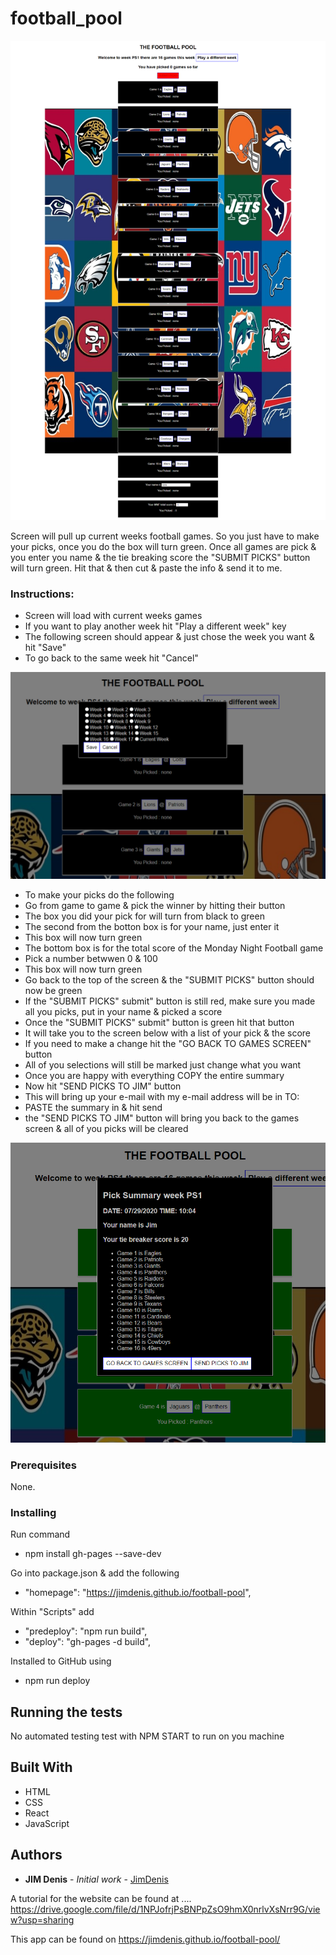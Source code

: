 # football_pool

![Alt text](football-pool.png)

Screen will pull up current weeks football games. So you just have to make your picks, once you do the box will turn green. Once all games are pick & you enter you name & the tie breaking score the "SUBMIT PICKS" button will turn green. Hit that & then cut & paste the info & send it to me.

### Instructions:

-   Screen will load with current weeks games
-   If you want to play another week hit "Play a different week" key
-   The following screen should appear & just chose the week you want & hit "Save"
-   To go back to the same week hit "Cancel"

![Alt text](FootballWithWeeks.png)

-   To make your picks do the following
-   Go from game to game & pick the winner by hitting their button
-   The box you did your pick for will turn from black to green
-   The second from the botton box is for your name, just enter it
-   This box will now turn green
-   The bottom box is for the total score of the Monday Night Football game
-   Pick a number betwwen 0 & 100
-   This box will now turn green
-   Go back to the top of the screen & the "SUBMIT PICKS" button should now be green
-   If the "SUBMIT PICKS" submit" button is still red, make sure you made all you picks, put in your name & picked a score
-   Once the "SUBMIT PICKS" submit" button is green hit that button
-   It will take you to the screen below with a list of your pick & the score
-   If you need to make a change hit the "GO BACK TO GAMES SCREEN" button
-   All of you selections will still be marked just change what you want
-   Once you are happy with everything COPY the entire summary
-   Now hit "SEND PICKS TO JIM" button
-   This will bring up your e-mail with my e-mail address will be in TO:
-   PASTE the summary in & hit send
-   the "SEND PICKS TO JIM" button will bring you back to the games screen & all of you picks will be cleared

![Alt text](FootballWithResults.png)

### Prerequisites

None.

### Installing

Run command

-   npm install gh-pages --save-dev

Go into package.json & add the following

-   "homepage": "https://jimdenis.github.io/football-pool",

Within "Scripts" add

-   "predeploy": "npm run build",
-   "deploy": "gh-pages -d build",

Installed to GitHub using

-   npm run deploy

## Running the tests

No automated testing
test with NPM START to run on you machine

## Built With

-   HTML
-   CSS
-   React
-   JavaScript

## Authors

-   **JIM Denis** - _Initial work_ - [JimDenis](https://github.com/JimDenis)

A tutorial for the website can be found at ....
https://drive.google.com/file/d/1NPJofrjPsBNPpZsO9hmX0nrlvXsNrr9G/view?usp=sharing


This app can be found on https://jimdenis.github.io/football-pool/

